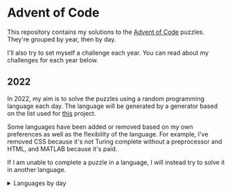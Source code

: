# Advent of Code

This repository contains my solutions to the
[Advent of Code](https://adventofcode.com/) puzzles. They're grouped by year,
then by day.

I'll also try to set myself a challenge each year. You can read about my
challenges for each year below.

## 2022

In 2022, my aim is to solve the puzzles using a random programming language
each day. The language will be generated by a generator based on the list used
for [this](https://perchance.org/programming-languge) project.

Some languages have been added or removed based on my own preferences as well
as the flexibility of the language. For example, I've removed CSS because it's
not Turing complete without a preprocessor and HTML, and MATLAB because it's
paid.

If I am unable to complete a puzzle in a language, I will instead try to solve
it in another language.

<details>
<summary>Languages by day</summary>

| Day | Randomised Language          | Notes                                                                                                                      |
|-----|------------------------------|----------------------------------------------------------------------------------------------------------------------------|
| 1   | [Awk](./2022/day_1)          |                                                                                                                            |
| 2   | [Scratch](./2022/day_2)      |                                                                                                                            |
| 3   | [Ladder Logic](./2022/day_3) | Ladder Logic doesn't have great support for text manipulation.<br>Completed day 3 in Python                                |
| 4   | [JavaScript](./2022/day_4)   |                                                                                                                            |
| 5   | [AutoIt](./2022/day_5)       | I missed quite a few days due to other engagements, so I completed the next few in Python to get them done on the same day |
| 6   | [ABAP](./2022/day_6)         | Completed in Python                                                                                                        |
| 7   | [Lua](./2022/day_7)          | Completed in Python. I really enjoyed this challenge, though!                                                              |
| 8   | [Ada](./2022/day_8)          | Completed in Python. This one caused me more trouble than I care to admit!                                                 |

</details>
